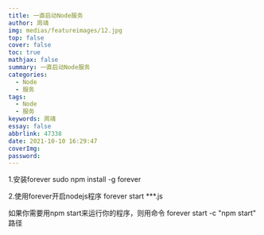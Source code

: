 ```yaml
---
title: 一直启动Node服务
author: 周靖
img: medias/featureimages/12.jpg
top: false
cover: false
toc: true
mathjax: false
summary: 一直启动Node服务
categories:
  - Node
  - 服务
tags:
  - Node
  - 服务
keywords: 周靖
essay: false
abbrlink: 47338
date: 2021-10-10 16:29:47
coverImg:
password:
---
```


1.安装forever
sudo npm install -g forever

2.使用forever开启nodejs程序
forever start ***.js

如果你需要用npm start来运行你的程序，则用命令
forever start -c "npm start" 路径
